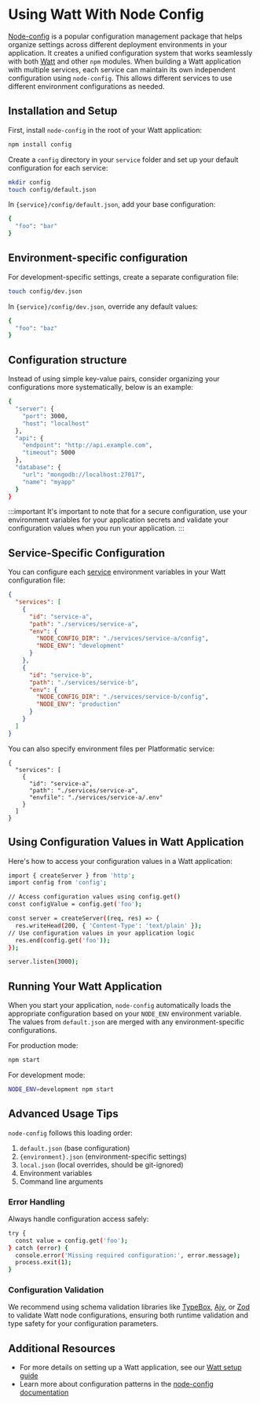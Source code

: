 # Using Watt With Node Config

[Node-config](https://www.npmjs.com/package/config) is a popular configuration management package that helps organize settings across different deployment environments in your application. It creates a unified configuration system that works seamlessly with both [Watt](https://platformatic.dev/docs/watt/overview) and other `npm` modules.
When building a Watt application with multiple services, each service can maintain its own independent configuration using `node-config`. This allows different services to use different environment configurations as needed.



## Installation and Setup

First, install `node-config` in the root of your Watt application:

```sh
npm install config
```

Create a `config` directory in your `service` folder and set up your default configuration for each service:

```sh
mkdir config
touch config/default.json
```

In `{service}/config/default.json`, add your base configuration:

```sh
{
  "foo": "bar"
}
```

## Environment-specific configuration 

For development-specific settings, create a separate configuration file:

```sh
touch config/dev.json
```

In `{service}/config/dev.json`, override any default values:

```sh
{
  "foo": "baz"
}
```

## Configuration structure

Instead of using simple key-value pairs, consider organizing your configurations more systematically, below is an example:

```sh
{
  "server": {
    "port": 3000,
    "host": "localhost"
  },
  "api": {
    "endpoint": "http://api.example.com",
    "timeout": 5000
  },
  "database": {
    "url": "mongodb://localhost:27017",
    "name": "myapp"
  }
}
```

:::important
It's important to note that for a secure configuration, use your environment variables for your application  secrets and validate your configuration values when you run your application. 
:::

## Service-Specific Configuration 

You can configure each [service](https://platformatic.dev/docs/service/overview) environment variables in your Watt configuration file:

```json
{
  "services": [
    {
      "id": "service-a",
      "path": "./services/service-a",
      "env": {
        "NODE_CONFIG_DIR": "./services/service-a/config",
        "NODE_ENV": "development"
      }
    },
    {
      "id": "service-b",
      "path": "./services/service-b",
      "env": {
        "NODE_CONFIG_DIR": "./services/service-b/config",
        "NODE_ENV": "production"
      }
    }
  ]
}
```

You can also specify environment files per Platformatic service:

```
{
  "services": [
    {
      "id": "service-a",
      "path": "./services/service-a",
      "envfile": "./services/service-a/.env"
    }
  ]
}
```

## Using Configuration Values in Watt Application

Here's how to access your configuration values in a Watt application:

```sh
import { createServer } from 'http';
import config from 'config';

// Access configuration values using config.get()
const configValue = config.get('foo');

const server = createServer((req, res) => {
  res.writeHead(200, { 'Content-Type': 'text/plain' });
// Use configuration values in your application logic
  res.end(config.get('foo'));
});

server.listen(3000);
```

## Running Your Watt Application

When you start your application, `node-config` automatically loads the appropriate configuration based on your `NODE_ENV` environment variable. The values from `default.json` are merged with any environment-specific configurations.

For production mode:

```sh
npm start 
```

For development mode:

```sh
NODE_ENV=development npm start
```

## **Advanced Usage Tips**
`node-config` follows this loading order:

1. `default.json` (base configuration)
2. `{environment}.json` (environment-specific settings)
3. `local.json` (local overrides, should be git-ignored)
4. Environment variables
5. Command line arguments

### **Error Handling**

Always handle configuration access safely:

```sh
try {
  const value = config.get('foo');
} catch (error) {
  console.error('Missing required configuration:', error.message);
  process.exit(1);
}
```

### **Configuration Validation**

We recommend using schema validation libraries like [TypeBox](https://github.com/sinclairzx81/typebox), [Ajv](https://ajv.js.org/), or [Zod](https://zod.dev/) to validate Watt node configurations, ensuring both runtime validation and type safety for your configuration parameters.

## Additional Resources

- For more details on setting up a Watt application, see our [Watt setup guide](https://docs.platformatic.dev/docs/getting-started/quick-start-watt)
- Learn more about configuration patterns in the [node-config documentation](https://www.npmjs.com/package/config)